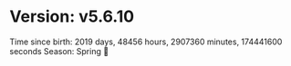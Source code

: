 # Version: v5.6.10
Time since birth: 2019 days, 48456 hours, 2907360 minutes, 174441600 seconds
Season: Spring 🌸
